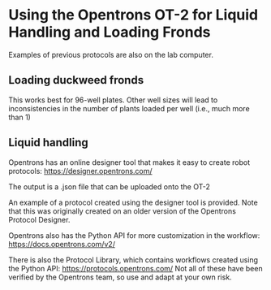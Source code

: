   # Using the Opentrons OT-2 for Liquid Handling and Loading Fronds
  Examples of previous protocols are also on the lab computer.

  ## Loading duckweed fronds
  This works best for 96-well plates. Other well sizes will lead to inconsistencies in the number of plants loaded per well (i.e., much more than 1)

  ## Liquid handling
  Opentrons has an online designer tool that makes it easy to create robot protocols: https://designer.opentrons.com/
  
  The output is a .json file that can be uploaded onto the OT-2
  
  An example of a protocol created using the designer tool is provided. Note that this was originally created on an older version of the Opentrons Protocol Designer.

  Opentrons also has the Python API for more customization in the workflow: https://docs.opentrons.com/v2/

  There is also the Protocol Library, which contains workflows created using the Python API: https://protocols.opentrons.com/
  Not all of these have been verified by the Opentrons team, so use and adapt at your own risk.
